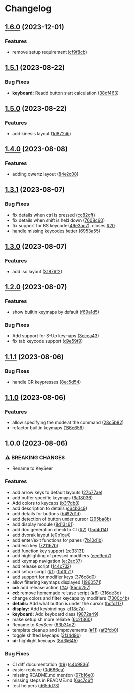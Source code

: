 # Changelog

## [1.6.0](https://github.com/jokajak/keyseer.nvim/compare/v1.5.1...v1.6.0) (2023-12-01)


### Features

* remove setup requirement ([cf9f8cb](https://github.com/jokajak/keyseer.nvim/commit/cf9f8cbdf1c8b780df8cfaf87c6cf05d99a820a5))

## [1.5.1](https://github.com/jokajak/keyseer.nvim/compare/v1.5.0...v1.5.1) (2023-08-22)


### Bug Fixes

* **keyboard:** Readd button start calculation ([38df463](https://github.com/jokajak/keyseer.nvim/commit/38df463e27a0276d41ab6262f4d38face5b1631b))

## [1.5.0](https://github.com/jokajak/keyseer.nvim/compare/v1.4.0...v1.5.0) (2023-08-22)


### Features

* add kinesis layout ([1d872db](https://github.com/jokajak/keyseer.nvim/commit/1d872db0139ccc143eb0f16373dfde571d44320e))

## [1.4.0](https://github.com/jokajak/keyseer.nvim/compare/v1.3.1...v1.4.0) (2023-08-08)


### Features

* adding qwertz layout ([84e2c08](https://github.com/jokajak/keyseer.nvim/commit/84e2c08f5c0805c9d04380d831d2e944da21fee1))

## [1.3.1](https://github.com/jokajak/keyseer.nvim/compare/v1.3.0...v1.3.1) (2023-08-07)


### Bug Fixes

* fix details when ctrl is pressed ([cc82cff](https://github.com/jokajak/keyseer.nvim/commit/cc82cff77ec089e58655188ad66230461e373e54))
* fix details when shift is held down ([7608c60](https://github.com/jokajak/keyseer.nvim/commit/7608c6051f0ba3f0d5dc8a135f073ae89d2d4003))
* fix support for BS keycode ([49e3ac7](https://github.com/jokajak/keyseer.nvim/commit/49e3ac74c13a1cfdc2955543400d35dc2bedcdb9)), closes [#20](https://github.com/jokajak/keyseer.nvim/issues/20)
* handle missing keycodes better ([6953a55](https://github.com/jokajak/keyseer.nvim/commit/6953a5588a9388243f8547ef90533a9724e4b610))

## [1.3.0](https://github.com/jokajak/keyseer.nvim/compare/v1.2.0...v1.3.0) (2023-08-07)


### Features

* add iso layout ([31876f2](https://github.com/jokajak/keyseer.nvim/commit/31876f2302fd87bb82d5cdd57ecab25742e7a415))

## [1.2.0](https://github.com/jokajak/keyseer.nvim/compare/v1.1.1...v1.2.0) (2023-08-07)


### Features

* show builtin keymaps by default ([f69a1d5](https://github.com/jokajak/keyseer.nvim/commit/f69a1d577dc04f60690a40e27eda474863c62366))


### Bug Fixes

* Add support for S-Up keymaps ([3ccea43](https://github.com/jokajak/keyseer.nvim/commit/3ccea430eebfa153da896ba7afcc999809f9685f))
* fix tab keycode support ([d9e59f9](https://github.com/jokajak/keyseer.nvim/commit/d9e59f92ca382f42b03c63d6dce43d917f314ffb))

## [1.1.1](https://github.com/jokajak/keyseer.nvim/compare/v1.1.0...v1.1.1) (2023-08-06)


### Bug Fixes

* handle CR keypresses ([8ed5d54](https://github.com/jokajak/keyseer.nvim/commit/8ed5d54a98f2f055478c769539a5a2e2726cdf22))

## [1.1.0](https://github.com/jokajak/keyseer.nvim/compare/v1.0.0...v1.1.0) (2023-08-06)


### Features

* allow specifying the mode at the command ([28c5b82](https://github.com/jokajak/keyseer.nvim/commit/28c5b82cafbb65cc880bd0842c1c5718185af31e))
* refactor builtin keymaps ([186e656](https://github.com/jokajak/keyseer.nvim/commit/186e656c9e10344a3b04ea230e2ac0c574a0c5cf))

## 1.0.0 (2023-08-06)


### ⚠ BREAKING CHANGES

* Rename to KeySeer

### Features

* add arrow keys to default layouts ([27b77ae](https://github.com/jokajak/keyseer.nvim/commit/27b77aeb914308b53d4fc21451e45717cb94af04))
* add buffer specific keymaps ([6a18036](https://github.com/jokajak/keyseer.nvim/commit/6a1803681aa14163555ccb9ec9dd23968bc345d0))
* Add colors to keycaps ([b3f7db8](https://github.com/jokajak/keyseer.nvim/commit/b3f7db8b783b7b384ccda9f4140ff3672a54e91e))
* add description to details ([c64b3c9](https://github.com/jokajak/keyseer.nvim/commit/c64b3c9d3c9fd1f82c8cc7cf6de4d7fb58373b5a))
* add details for buttons ([b492d1d](https://github.com/jokajak/keyseer.nvim/commit/b492d1d55214f3c57823b46485ba861b7af0a809))
* add detection of button under cursor ([295ba8b](https://github.com/jokajak/keyseer.nvim/commit/295ba8b8c481e058082a5c6d2a704e16a88f52ed))
* add display module ([8d13461](https://github.com/jokajak/keyseer.nvim/commit/8d134619d4587ac5c61a52152274679785890eeb))
* add doc generation check to CI ([#2](https://github.com/jokajak/keyseer.nvim/issues/2)) ([15d4d14](https://github.com/jokajak/keyseer.nvim/commit/15d4d1462f0bf99349ddd626d8f1a4b1b95f8a14))
* add dvorak layout ([e0b1ca4](https://github.com/jokajak/keyseer.nvim/commit/e0b1ca4a83f20226fa6041f00a422c024e02dfbe))
* add enter/exit functions for panes ([7b10d1b](https://github.com/jokajak/keyseer.nvim/commit/7b10d1b3ac28972232f55fb313dbfff02c1522ec))
* add esc key ([721167b](https://github.com/jokajak/keyseer.nvim/commit/721167b8aff84162d4ac250fdb5d38e2b63c22fc))
* add function key support ([ec33131](https://github.com/jokajak/keyseer.nvim/commit/ec33131747ae9a28ffadf96d35083736f776c478))
* add highlighting of pressed modifiers ([eee9ed7](https://github.com/jokajak/keyseer.nvim/commit/eee9ed7b449e7f8198377bec7c1f097c79b30090))
* add keymap navigation ([ec2ac37](https://github.com/jokajak/keyseer.nvim/commit/ec2ac379462b8446660c92a2a5bf30e44a2c0f9d))
* add release script ([144c732](https://github.com/jokajak/keyseer.nvim/commit/144c732b598c01c52f81d89f085ff5a5aefe1a1f))
* add setup script ([#1](https://github.com/jokajak/keyseer.nvim/issues/1)) ([fbffb71](https://github.com/jokajak/keyseer.nvim/commit/fbffb71deea4fafb4e76c5901fa263b155ab8e94))
* add support for modifier keys ([376c8d0](https://github.com/jokajak/keyseer.nvim/commit/376c8d028719258a94ead4a61e04bc019614e2c4))
* allow filtering keymaps displayed ([1960571](https://github.com/jokajak/keyseer.nvim/commit/1960571833573260f4759df4d785e24e24b39516))
* **cd:** add release action ([#4](https://github.com/jokajak/keyseer.nvim/issues/4)) ([85cb257](https://github.com/jokajak/keyseer.nvim/commit/85cb257bfe0c2770364541044cfc478cecf58a2a))
* **cd:** remove homemade release script ([#6](https://github.com/jokajak/keyseer.nvim/issues/6)) ([316de3d](https://github.com/jokajak/keyseer.nvim/commit/316de3d10be0f704bdfecde3d889efe9c2e57570))
* change colors and filter keycaps by modifiers ([7300c4b](https://github.com/jokajak/keyseer.nvim/commit/7300c4b2934a26de0d6900a8767aa3833bafb03b))
* **details:** Add what button is under the cursor ([bcfd117](https://github.com/jokajak/keyseer.nvim/commit/bcfd1179ef807431753b05d6158a804b1123ab73))
* **display:** Add keybindings ([cf18e7a](https://github.com/jokajak/keyseer.nvim/commit/cf18e7a142049d1623a386da87b489e4e3967f9b))
* **keyboard:** Add keyboard class ([9872a49](https://github.com/jokajak/keyseer.nvim/commit/9872a49b92f82dc3f7592890d5999426602aacc8))
* make setup.sh more reliable ([6c2f360](https://github.com/jokajak/keyseer.nvim/commit/6c2f360be9acd1c747f9cce112c6a0205e76532c))
* Rename to KeySeer ([63b34d2](https://github.com/jokajak/keyseer.nvim/commit/63b34d22fb54a29b0598ecb4ff98f3fb93d5a6cf))
* template cleanup and improvements ([#11](https://github.com/jokajak/keyseer.nvim/issues/11)) ([af2fcb0](https://github.com/jokajak/keyseer.nvim/commit/af2fcb0ffcac54eb9e4092bb860c22e29d2579dc))
* toggle shifted keycaps ([3f34d9b](https://github.com/jokajak/keyseer.nvim/commit/3f34d9bb0189c74e17c358909135f2f6522ecd4e))
* **ui:** highlight keycaps ([8d35645](https://github.com/jokajak/keyseer.nvim/commit/8d35645b836eb7721647e9af7bf58aa0d6641442))


### Bug Fixes

* CI diff documentation ([#9](https://github.com/jokajak/keyseer.nvim/issues/9)) ([c4b9836](https://github.com/jokajak/keyseer.nvim/commit/c4b98367f82a6fe47d7268ac7a3887643831eac8))
* easier replace ([0d686ea](https://github.com/jokajak/keyseer.nvim/commit/0d686eab4a45c4437bfaa3fdf8365de305587dff))
* missing README.md mention ([97b16e0](https://github.com/jokajak/keyseer.nvim/commit/97b16e028283cc7a47421da518cd51c3db206427))
* missing steps in README.md ([6ac7c6f](https://github.com/jokajak/keyseer.nvim/commit/6ac7c6fab61fd9af968ad476161b06406692ca87))
* test helpers ([d65dd73](https://github.com/jokajak/keyseer.nvim/commit/d65dd73119ec466bdd99d9833f27c4f6a936fe1e))
